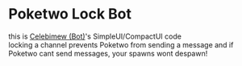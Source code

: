 # Poketwo Lock Bot
this is [Celebimew (Bot)](https://bots.celebimew.net)'s SimpleUI/CompactUI code<br>
locking a channel prevents Poketwo from sending a message and if Poketwo cant send messages, your spawns wont despawn!
